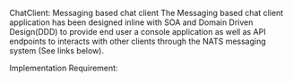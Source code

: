 ChatClient: Messaging based chat client
The Messaging based chat client application has been designed inline with SOA and Domain Driven Design(DDD) to provide end user a console application as well as API endpoints to interacts with other clients through the NATS messaging system (See links below).

Implementation Requirement:
